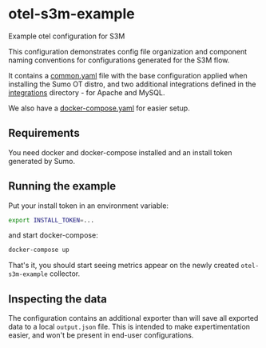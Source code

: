 # otel-s3m-example

Example otel configuration for S3M

This configuration demonstrates config file organization and component naming conventions for configurations
generated for the S3M flow.

It contains a [common.yaml](common.yaml) file with the base configuration applied when installing the Sumo OT distro,
and two additional integrations defined in the [integrations](integrations) directory - for Apache and MySQL.

We also have a [docker-compose.yaml](docker-compose.yaml) for easier setup.

## Requirements

You need docker and docker-compose installed and an install token generated by Sumo.

## Running the example

Put your install token in an environment variable:

```bash
export INSTALL_TOKEN=...
```

and start docker-compose:

```bash
docker-compose up
```

That's it, you should start seeing metrics appear on the newly created `otel-s3m-example` collector.

## Inspecting the data

The configuration contains an additional exporter than will save all exported data to a local `output.json` file.
This is intended to make expertimentation easier, and won't be present in end-user configurations.
